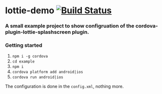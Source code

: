 # lottie-demo [![Build Status](https://app.bitrise.io/app/526cf252237e5100/status.svg?token=s9RM2-c7LMCinqtbFQaugg&branch=master)](https://app.bitrise.io/app/526cf252237e5100)

### A small example project to show configruation of the cordova-plugin-lottie-splashscreen plugin.

### Getting started

1. `npm i -g cordova `
2. `cd example`
3. `npm i`
4. `cordova platform add android|ios`
5. `cordova run android|ios`

The configuration is done in the `config.xml`, nothing more.
